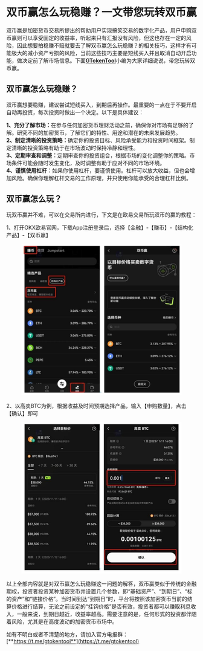 # 双币赢怎么玩稳赚？一文带您玩转双币赢

双币赢是加密货币交易所提出的帮助用户实现搞笑交易的数字化产品，用户申购双币赢则可以享受固定的收益率，听起来只有汇报没有风险，但这也存在一定的风险，因此想要拍稳赚不赔就要去了解双币赢怎么玩稳赚？的相关技巧，这样才有可能极大的减小资产亏损的风险，当前这些技巧主要是短线买入并且取消自动开启功能，做决定前了解市场信息。下面[**GTokenTool**](https://docs.gtokentool.com)小编为大家详细说说，带您玩转双币赢。

## 双币赢怎么玩稳赚？

双币赢想要稳赚，建议尝试短线买入，到期后再操作。最重要的一点在于不要开启自动再投资，每次投资时做出一个决定。以下是具体建议：

**1、充分了解市场：**&#x5728;参与任何加密货币理财活动之前，确保你对市场有足够的了解。研究不同的加密货币，了解它们的特性、用途和潜在的未来发展趋势。
\
**2、制定清晰的投资策略：**&#x786E;定你的投资目标、风险承受能力和投资时间框架。制定清晰的投资策略有助于在市场波动时保持冷静和理性。
\
**3、定期审查和调整：**&#x5B9A;期审查你的投资组合，根据市场的变化调整你的策略。市场条件可能会随时发生变化，及时调整有助于应对不同的市场环境。
\
**4、谨慎使用杠杆：**&#x5982;果你使用杠杆，要谨慎使用。杠杆可以放大收益，但也会增加风险。确保你理解杠杆交易的工作原理，并只使用你能承受的合理杠杆比例。

## 双币赢怎么玩？

玩双币赢并不难，可以在交易所内进行，下文是在欧易交易所玩双币的赢的教程：

1、打开OKX欧易官网，下载App注册登录后，选择【金融】-【赚币】-【结构化产品】-【双币赢】

<figure><img src="../.gitbook/assets/Screenshot (9).png" alt=""><figcaption></figcaption></figure>

2、以高卖BTC为例，根据收益及时间预期选择产品，输入【申购数量】，点击【确认】即可

<figure><img src="../.gitbook/assets/Screenshot (10).png" alt=""><figcaption></figcaption></figure>

以上全部内容就是对双币赢怎么玩稳赚这一问题的解答，双币赢类似于传统的金融期权，投资者投资某种加密货币并设置几个参数，即“基础资产”、“到期日”、“标的资产”和“链接价格”。当时间到达“到期日”时，平台将按照该加密货币当前的结算价格进行结算，无论之前设定的“挂钩价格”是否有效，投资者都可以赚取利息收入，一般来说，到期日越近，收益率越高。需要注意的是，任何形式的投资都伴随着风险，尤其是在高度波动的加密货币市场中。

如有不明白或者不清楚的地方，请加入官方电报群：[**https://t.me/gtokentool**](https://t.me/gtokentool)
